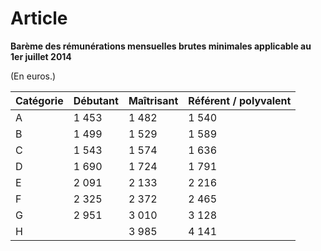 # Article

  


  
**Barème des rémunérations mensuelles brutes minimales applicable au 1er juillet 2014**  


 (En euros.)  


  


| Catégorie | Débutant | Maîtrisant | Référent / polyvalent |
| --- | --- | --- | --- |
| A | 1 453 | 1 482 | 1 540 |
| B | 1 499 | 1 529 | 1 589 |
| C | 1 543 | 1 574 | 1 636 |
| D | 1 690 | 1 724 | 1 791 |
| E | 2 091 | 2 133 | 2 216 |
| F | 2 325 | 2 372 | 2 465 |
| G | 2 951 | 3 010 | 3 128 |
| H |  | 3 985 | 4 141 |

  
